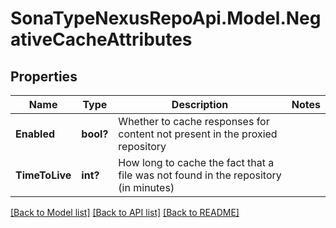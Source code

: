 # SonaTypeNexusRepoApi.Model.NegativeCacheAttributes
## Properties

Name | Type | Description | Notes
------------ | ------------- | ------------- | -------------
**Enabled** | **bool?** | Whether to cache responses for content not present in the proxied repository | 
**TimeToLive** | **int?** | How long to cache the fact that a file was not found in the repository (in minutes) | 

[[Back to Model list]](../README.md#documentation-for-models) [[Back to API list]](../README.md#documentation-for-api-endpoints) [[Back to README]](../README.md)

